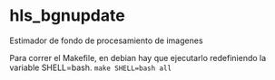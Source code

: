 # hls_bgnupdate
Estimador de fondo de procesamiento de imagenes

Para correr el Makefile, en debian hay que ejecutarlo redefiniendo la 
variable SHELL=bash.
`make SHELL=bash all`
